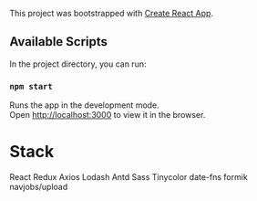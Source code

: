 This project was bootstrapped with [Create React App](https://github.com/facebook/create-react-app).

## Available Scripts

In the project directory, you can run:

### `npm start`

Runs the app in the development mode.<br />
Open [http://localhost:3000](http://localhost:3000) to view it in the browser.

# Stack

React
Redux
Axios
Lodash
Antd
Sass
Tinycolor
date-fns
formik
navjobs/upload
